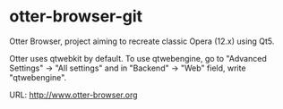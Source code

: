 otter-browser-git
=================

Otter Browser, project aiming to recreate classic Opera (12.x) using Qt5.

Otter uses qtwebkit by default. To use qtwebengine, go to "Advanced Settings" → "All settings" and in  "Backend" → "Web" field, write "qtwebengine".

URL: http://www.otter-browser.org
